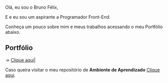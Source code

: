 Olá, eu sou o Bruno Félix,

E e eu sou um aspirante a Programador Front-End.

Conheça um pouco sobre mim e meus trabalhos acessando o meu Portfólio abaixo.

<h2>Portfólio</h2> -> <a href="https://bruno-f-a-felix.github.io/Portfolio/Site/index.html" target="_blank">Clique aqui</a>|

Caso queira visitar o meu repositório de <b>Ambiente de Aprendizado</b> <a href="https://bruno-f-a-felix.github.io/Ambiente-de-Aprendizado/">Clique aqui</a>.
